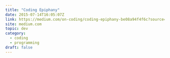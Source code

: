 ```yaml
---
title: "Coding Epiphany"
date: 2015-07-14T16:05:07Z
link: https://medium.com/on-coding/coding-epiphany-be08a94f4f6c?source=rss----7f08111f802---4
site: medium.com
topic: dev
category:
  - coding
  - programming
draft: false
---
```

